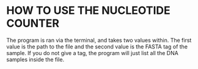 # HOW TO USE THE NUCLEOTIDE COUNTER  

The program is ran via the terminal, and takes two values within. The first value is the path to the file and the second value is the FASTA tag of the sample. If you do not give a tag, the program will just list all the DNA samples inside the file.
